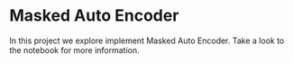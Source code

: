 # Masked Auto Encoder

In this project we explore implement Masked Auto Encoder. Take a look to the notebook for more information.
